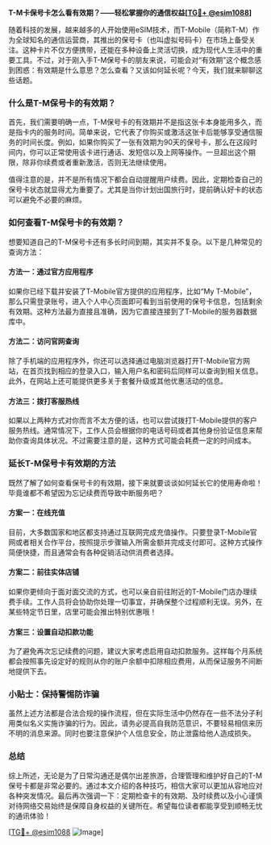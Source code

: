 **T-M卡保号卡怎么看有效期？——轻松掌握你的通信权益[[TG💪+ @esim1088](https://t.me/s/esim1088)]**

随着科技的发展，越来越多的人开始使用eSIM技术，而T-Mobile（简称T-M）作为全球知名的通信运营商，其推出的保号卡（也叫虚拟号码卡）在市场上备受关注。这种卡片不仅方便携带，还能在多种设备上灵活切换，成为现代人生活中的重要工具。不过，对于刚入手T-M保号卡的朋友来说，可能会对“有效期”这个概念感到困惑：有效期是什么意思？怎么查看？又该如何延长呢？今天，我们就来聊聊这些话题。

### 什么是T-M保号卡的有效期？

首先，我们需要明确一点，T-M保号卡的有效期并不是指这张卡本身能用多久，而是指卡内的服务时间。简单来说，它代表了你购买或激活这张卡后能够享受通信服务的时间长度。例如，如果你购买了一张有效期为90天的保号卡，那么在这段时间内，你可以正常使用该卡进行通话、发短信以及上网等操作。一旦超出这个期限，除非你续费或者重新激活，否则无法继续使用。

值得注意的是，并不是所有情况下都会自动提醒用户续费。因此，定期检查自己的保号卡状态就显得尤为重要了。尤其是当你计划出国旅行时，提前确认好卡的状态可以避免不必要的麻烦。

### 如何查看T-M保号卡的有效期？

想要知道自己的T-M保号卡还有多长时间到期，其实并不复杂。以下是几种常见的查询方法：

#### 方法一：通过官方应用程序
如果你已经下载并安装了T-Mobile官方提供的应用程序，比如“My T-Mobile”，那么只需登录账号，进入个人中心页面即可看到当前使用的保号卡信息，包括剩余有效期。这种方法最为直接且准确，因为它直接连接到了T-Mobile的服务器数据库中。

#### 方法二：访问官网查询
除了手机端的应用程序外，你还可以选择通过电脑浏览器打开T-Mobile官方网站，在首页找到相应的登录入口，输入用户名和密码后同样可以查询到相关信息。此外，在网站上还可能提供更多关于套餐升级或其他优惠活动的信息。

#### 方法三：拨打客服热线
如果以上两种方式对你而言不太方便的话，也可以尝试拨打T-Mobile提供的客户服务热线。通常情况下，工作人员会根据你的电话号码或者其他身份验证信息来帮助你查询具体状况。不过需要注意的是，这种方式可能会耗费一定的时间成本。

### 延长T-M保号卡有效期的方法

既然了解了如何查看保号卡的有效期，接下来就要谈谈如何延长它的使用寿命啦！毕竟谁都不希望因为忘记续费而导致中断服务吧？

#### 方案一：在线充值
目前，大多数国家和地区都支持通过互联网完成充值操作。只要登录T-Mobile官网或者相关合作平台，按照提示步骤输入所需金额并完成支付即可。这种方式操作简便快捷，而且通常会有各种促销活动供消费者选择。

#### 方案二：前往实体店铺
如果你更倾向于面对面交流的方式，也可以亲自前往附近的T-Mobile门店办理续费手续。工作人员将会协助你处理一切事宜，并确保整个过程顺利无误。另外，在某些特定节日里，店里可能会推出特别优惠哦！

#### 方案三：设置自动扣款功能
为了避免再次忘记续费的问题，建议大家考虑启用自动扣款服务。这样每个月系统都会按照事先设定好的规则从你的账户余额中扣除相应费用，从而保证服务不间断地提供下去。

### 小贴士：保持警惕防诈骗

虽然上述方法都是合法合规的操作流程，但在实际生活中仍然存在一些不法分子利用类似名义实施诈骗的行为。因此，请务必提高自我防范意识，不要轻易相信来历不明的消息来源。同时也要注意保护个人信息安全，防止泄露给他人造成损失。

### 总结

综上所述，无论是为了日常沟通还是偶尔出差旅游，合理管理和维护好自己的T-M保号卡都是非常必要的。通过本文介绍的各种技巧，相信大家可以更加从容地应对各种突发情况。最后再次强调一下：定期检查卡的有效期、及时续费以及小心谨慎对待网络交易始终是保障自身权益的关键所在。希望每位读者都能享受到顺畅无忧的通讯体验！

[[TG💪+ @esim1088](https://t.me/s/esim1088) ![Image](https://i.postimg.cc/4NQfJmqS/Snipaste-2025-05-13-00-14-12.png)]